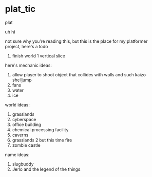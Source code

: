 # plat_tic
plat

uh hi

not sure why you're reading this, but this is the place for my platformer project, here's a todo

1. finish world 1 vertical slice

here's mechanic ideas:
1. allow player to shoot object that collides with walls and such
  kaizo shelljump
2. fans
3. water
4. ice

world ideas:
1. grasslands
2. cyberspace
3. office building
4. chemical processing facility
5. caverns
6. grasslands 2 but this time fire
7. zombie castle

name ideas:
1. slugbuddy
2. Jerlo and the legend of the things
